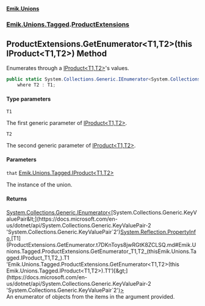 #### [Emik.Unions](index.md 'index')
### [Emik.Unions.Tagged](Emik.Unions.Tagged.md 'Emik.Unions.Tagged').[ProductExtensions](ProductExtensions.md 'Emik.Unions.Tagged.ProductExtensions')

## ProductExtensions.GetEnumerator<T1,T2>(this IProduct<T1,T2>) Method

Enumerates through a [IProduct&lt;T1,T2&gt;](IProduct_T1,T2_.md 'Emik.Unions.Tagged.IProduct<T1,T2>')'s values.

```csharp
public static System.Collections.Generic.IEnumerator<System.Collections.Generic.KeyValuePair<System.Reflection.PropertyInfo,T1>> GetEnumerator<T1,T2>(this Emik.Unions.Tagged.IProduct<T1,T2> that)
    where T2 : T1;
```
#### Type parameters

<a name='Emik.Unions.Tagged.ProductExtensions.GetEnumerator_T1,T2_(thisEmik.Unions.Tagged.IProduct_T1,T2_).T1'></a>

`T1`

The first generic parameter of [IProduct&lt;T1,T2&gt;](IProduct_T1,T2_.md 'Emik.Unions.Tagged.IProduct<T1,T2>').

<a name='Emik.Unions.Tagged.ProductExtensions.GetEnumerator_T1,T2_(thisEmik.Unions.Tagged.IProduct_T1,T2_).T2'></a>

`T2`

The second generic parameter of [IProduct&lt;T1,T2&gt;](IProduct_T1,T2_.md 'Emik.Unions.Tagged.IProduct<T1,T2>').
#### Parameters

<a name='Emik.Unions.Tagged.ProductExtensions.GetEnumerator_T1,T2_(thisEmik.Unions.Tagged.IProduct_T1,T2_).that'></a>

`that` [Emik.Unions.Tagged.IProduct&lt;](IProduct_T1,T2_.md 'Emik.Unions.Tagged.IProduct<T1,T2>')[T1](ProductExtensions.GetEnumerator.t7DKnToys8jwRGtK8ZCLSQ.md#Emik.Unions.Tagged.ProductExtensions.GetEnumerator_T1,T2_(thisEmik.Unions.Tagged.IProduct_T1,T2_).T1 'Emik.Unions.Tagged.ProductExtensions.GetEnumerator<T1,T2>(this Emik.Unions.Tagged.IProduct<T1,T2>).T1')[,](IProduct_T1,T2_.md 'Emik.Unions.Tagged.IProduct<T1,T2>')[T2](ProductExtensions.GetEnumerator.t7DKnToys8jwRGtK8ZCLSQ.md#Emik.Unions.Tagged.ProductExtensions.GetEnumerator_T1,T2_(thisEmik.Unions.Tagged.IProduct_T1,T2_).T2 'Emik.Unions.Tagged.ProductExtensions.GetEnumerator<T1,T2>(this Emik.Unions.Tagged.IProduct<T1,T2>).T2')[&gt;](IProduct_T1,T2_.md 'Emik.Unions.Tagged.IProduct<T1,T2>')

The instance of the union.

#### Returns
[System.Collections.Generic.IEnumerator&lt;](https://docs.microsoft.com/en-us/dotnet/api/System.Collections.Generic.IEnumerator-1 'System.Collections.Generic.IEnumerator`1')[System.Collections.Generic.KeyValuePair&lt;](https://docs.microsoft.com/en-us/dotnet/api/System.Collections.Generic.KeyValuePair-2 'System.Collections.Generic.KeyValuePair`2')[System.Reflection.PropertyInfo](https://docs.microsoft.com/en-us/dotnet/api/System.Reflection.PropertyInfo 'System.Reflection.PropertyInfo')[,](https://docs.microsoft.com/en-us/dotnet/api/System.Collections.Generic.KeyValuePair-2 'System.Collections.Generic.KeyValuePair`2')[T1](ProductExtensions.GetEnumerator.t7DKnToys8jwRGtK8ZCLSQ.md#Emik.Unions.Tagged.ProductExtensions.GetEnumerator_T1,T2_(thisEmik.Unions.Tagged.IProduct_T1,T2_).T1 'Emik.Unions.Tagged.ProductExtensions.GetEnumerator<T1,T2>(this Emik.Unions.Tagged.IProduct<T1,T2>).T1')[&gt;](https://docs.microsoft.com/en-us/dotnet/api/System.Collections.Generic.KeyValuePair-2 'System.Collections.Generic.KeyValuePair`2')[&gt;](https://docs.microsoft.com/en-us/dotnet/api/System.Collections.Generic.IEnumerator-1 'System.Collections.Generic.IEnumerator`1')  
An enumerator of objects from the items in the argument provided.
